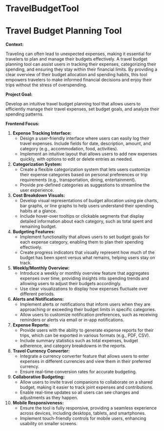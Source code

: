 # TravelBudgetTool

# **Travel Budget Planning Tool**

**Context:**

Traveling can often lead to unexpected expenses, making it essential for travelers to plan and manage their budgets effectively. A travel budget planning tool can assist users in tracking their expenses, categorizing their spending, and ensuring they stay within their financial limits. By providing a clear overview of their budget allocation and spending habits, this tool empowers travelers to make informed financial decisions and enjoy their trips without the stress of overspending.

**Project Goal:**

Develop an intuitive travel budget planning tool that allows users to efficiently manage their travel expenses, set budget goals, and analyze their spending patterns.

**Frontend Focus:**

1. **Expense Tracking Interface:**
    - Design a user-friendly interface where users can easily log their travel expenses. Include fields for date, description, amount, and category (e.g., accommodation, food, activities).
    - Implement an intuitive layout that allows users to add new expenses quickly, with options to edit or delete entries as needed.
2. **Categorization System:**
    - Create a flexible categorization system that lets users customize their expense categories based on personal preferences or trip requirements (e.g., transportation, dining, entertainment).
    - Provide pre-defined categories as suggestions to streamline the user experience.
3. **Cost Breakdown Visuals:**
    - Develop visual representations of budget allocation using pie charts, bar graphs, or line graphs to help users understand their spending habits at a glance.
    - Include hover-over tooltips or clickable segments that display detailed information about each category, such as total spent and remaining budget.
4. **Budgeting Features:**
    - Implement functionality that allows users to set budget goals for each expense category, enabling them to plan their spending effectively.
    - Create progress indicators that visually represent how much of the budget has been spent versus what remains, helping users stay on track.
5. **Weekly/Monthly Overview:**
    - Introduce a weekly or monthly overview feature that aggregates expenses over time, providing insights into spending trends and allowing users to adjust their budgets accordingly.
    - Use clear visualizations to display how expenses fluctuate over different periods.
6. **Alerts and Notifications:**
    - Implement alerts or notifications that inform users when they are approaching or exceeding their budget limits in specific categories.
    - Allow users to customize notification preferences, such as receiving reminders or alerts via email or in-app notifications.
7. **Expense Reports:**
    - Provide users with the ability to generate expense reports for their trips, which can be exported in various formats (e.g., PDF, CSV).
    - Include summary statistics such as total expenses, budget adherence, and category breakdowns in the reports.
8. **Travel Currency Converter:**
    - Integrate a currency converter feature that allows users to enter expenses in different currencies and view them in their preferred currency.
    - Ensure real-time conversion rates for accurate budgeting.
9. **Collaborative Budgeting:**
    - Allow users to invite travel companions to collaborate on a shared budget, making it easier to track joint expenses and contributions.
    - Enable real-time updates so all users can see changes and adjustments as they happen.
10. **Mobile Responsiveness:**
    - Ensure the tool is fully responsive, providing a seamless experience across devices, including desktops, tablets, and smartphones.
    - Implement touch-friendly controls for mobile users, enhancing usability on smaller screens.

